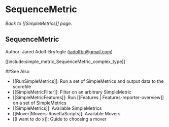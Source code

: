 # SequenceMetric
*Back to [[SimpleMetrics]] page.*
## SequenceMetric

Author: Jared Adolf-Bryfogle (jadolfbr@gmail.com)

[[include:simple_metric_SequenceMetric_complex_type]]

##See Also

* [[RunSimpleMetrics]]: Run a set of SimpleMetrics and output data to the scorefile
* [[SimpleMetricFilter]]: Filter on an arbitrary SimpleMetric
* [[SimpleMetricFeatures]]: Run [[Features | Features-reporter-overview]] on a set of SimpleMetrics
* [[SimpleMetrics]]: Available SimpleMetrics
* [[Mover|Movers-RosettaScripts]]: Available Movers
* [[I want to do x]]: Guide to choosing a mover